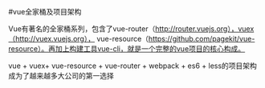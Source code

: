 
#vue全家桶及项目架构

Vue有著名的全家桶系列，包含了vue-router（http://router.vuejs.org），vuex（http://vuex.vuejs.org）， vue-resource（https://github.com/pagekit/vue-resource）。再加上构建工具vue-cli，就是一个完整的vue项目的核心构成。


vue + vuex+ vue-resource + vue-router + webpack + es6 + less的项目架构成为了越来越多大公司的第一选择


